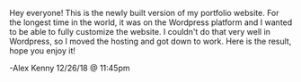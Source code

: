 Hey everyone! This is the newly built version of my portfolio website.
For the longest time in the world, it was on the Wordpress platform and I wanted to be able to fully customize the website.
I couldn't do that very well in Wordpress, so I moved the hosting and got down to work.
Here is the result, hope you enjoy it!

-Alex Kenny 12/26/18 @ 11:45pm
